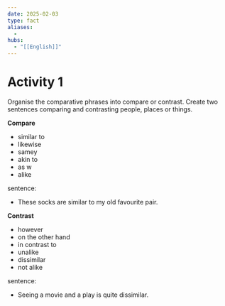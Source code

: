 ```yaml
---
date: 2025-02-03
type: fact
aliases:
  -
hubs:
  - "[[English]]"
---
```


# Activity 1

Organise the comparative phrases into compare or contrast. Create two sentences comparing and contrasting people, places or things.

**Compare**
- similar to
- likewise
- samey
- akin to
- as w
- alike

sentence:
- These socks are similar to my old favourite pair.


**Contrast**
- however
- on the other hand
- in contrast to
- unalike
- dissimilar
- not alike

sentence:
- Seeing a movie and a play is quite dissimilar.


